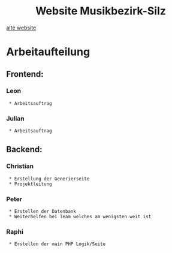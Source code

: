 <div align="center">
  <h1>Website Musikbezirk-Silz</h1>
</div>

[alte website](https://musikbezirk-silz.at)

# Arbeitaufteilung
## Frontend:
 ### Leon
     * Arbeitsauftrag
 ### Julian
     * Arbeitsauftrag
## Backend:
 ### Christian
     * Erstellung der Generierseite
     * Projektleitung
 ### Peter
     * Erstellen der Datenbank
     * Weiterhelfen bei Team welches am wenigsten weit ist
 ### Raphi 
     * Erstellen der main PHP Logik/Seite
  
  

